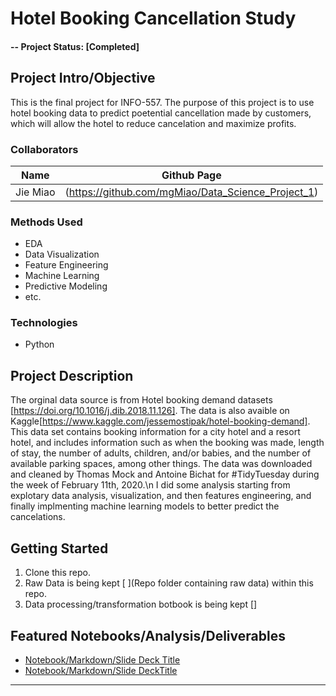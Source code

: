 # Hotel Booking Cancellation Study

#### -- Project Status: [Completed]

## Project Intro/Objective
This is the final project for INFO-557. The purpose of this project is to use hotel booking data to predict poetential cancellation made by customers, which will allow the hotel to reduce cancelation and maximize profits. 

### Collaborators
|Name     |  Github Page   | 
|---------|-----------------|
|Jie Miao | (https://github.com/mgMiao/Data_Science_Project_1)|

### Methods Used
* EDA
* Data Visualization
* Feature Engineering
* Machine Learning
* Predictive Modeling
* etc.

### Technologies
* Python


## Project Description
The orginal data source is from Hotel booking demand datasets [https://doi.org/10.1016/j.dib.2018.11.126]. The data is also avaible on Kaggle[https://www.kaggle.com/jessemostipak/hotel-booking-demand]. This data set contains booking information for a city hotel and a resort hotel, and includes information such as when the booking was made, length of stay, the number of adults, children, and/or babies, and the number of available parking spaces, among other things. The data was downloaded and cleaned by Thomas Mock and Antoine Bichat for #TidyTuesday during the week of February 11th, 2020.\n
I did some analysis starting from explotary data analysis, visualization, and then features engineering, and finally implmenting machine learning models to better predict the cancelations. 


## Getting Started

1. Clone this repo.
2. Raw Data is being kept [ ](Repo folder containing raw data) within this repo.
3. Data processing/transformation botbook is being kept []



## Featured Notebooks/Analysis/Deliverables
* [Notebook/Markdown/Slide Deck Title](#)
* [Notebook/Markdown/Slide DeckTitle](#)

---

